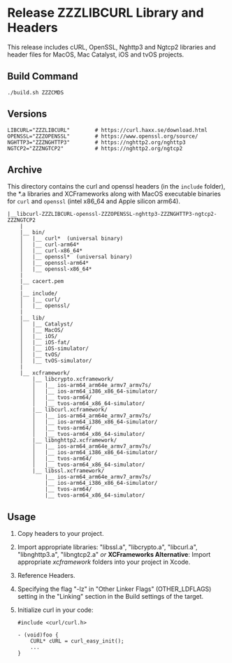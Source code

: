 # Release ZZZLIBCURL Library and Headers

This release includes cURL, OpenSSL, Nghttp3 and Ngtcp2 libraries and header files for MacOS, Mac Catalyst, iOS and tvOS projects.

## Build Command

    ./build.sh ZZZCMDS

## Versions

    LIBCURL="ZZZLIBCURL"        # https://curl.haxx.se/download.html
    OPENSSL="ZZZOPENSSL"        # https://www.openssl.org/source/
    NGHTTP3="ZZZNGHTTP3"        # https://nghttp2.org/nghttp3
    NGTCP2="ZZZNGTCP2"          # https://nghttp2.org/ngtcp2

## Archive

This directory contains the curl and openssl headers (in the `include` folder), the *.a libraries and XCFrameworks along with MacOS executable binaries for `curl` and `openssl` (intel x86_64 and Apple silicon arm64).

    |__libcurl-ZZZLIBCURL-openssl-ZZZOPENSSL-nghttp3-ZZZNGHTTP3-ngtcp2-ZZZNGTCP2
        |
        |__ bin/
        │   |__ curl*  (universal binary)
        │   |__ curl-arm64*
        │   |__ curl-x86_64*
        │   |__ openssl*  (universal binary)
        │   |__ openssl-arm64*
        │   |__ openssl-x86_64*
        |
        |__ cacert.pem
        |
        |__ include/
        │   |__ curl/
        │   |__ openssl/
        |
        |__ lib/
        │   |__ Catalyst/
        │   |__ MacOS/
        │   |__ iOS/
        │   |__ iOS-fat/
        │   |__ iOS-simulator/
        │   |__ tvOS/
        │   |__ tvOS-simulator/
        |
        |__ xcframework/
            |__ libcrypto.xcframework/
            │   |__ ios-arm64_arm64e_armv7_armv7s/
            │   |__ ios-arm64_i386_x86_64-simulator/
            │   |__ tvos-arm64/
            │   |__ tvos-arm64_x86_64-simulator/
            |__ libcurl.xcframework/
            │   |__ ios-arm64_arm64e_armv7_armv7s/
            │   |__ ios-arm64_i386_x86_64-simulator/
            │   |__ tvos-arm64/
            │   |__ tvos-arm64_x86_64-simulator/
            |__ libnghttp2.xcframework/
            │   |__ ios-arm64_arm64e_armv7_armv7s/
            │   |__ ios-arm64_i386_x86_64-simulator/
            │   |__ tvos-arm64/
            │   |__ tvos-arm64_x86_64-simulator/
            |__ libssl.xcframework/
                |__ ios-arm64_arm64e_armv7_armv7s/
                |__ ios-arm64_i386_x86_64-simulator/
                |__ tvos-arm64/
                |__ tvos-arm64_x86_64-simulator/

## Usage

 1. Copy headers to your project.
 2. Import appropriate libraries: "libssl.a", "libcrypto.a", "libcurl.a", "libnghttp3.a", "libngtcp2.a" *or*
    **XCFrameworks Alternative**: Import appropriate *xcframework* folders into your project in Xcode.
 3. Reference Headers.
 4. Specifying the flag  "-lz" in "Other Linker Flags" (OTHER_LDFLAGS) setting in the "Linking" section in the Build settings of the target.
 5. Initialize curl in your code:

        #include <curl/curl.h>

        - (void)foo {
            CURL* cURL = curl_easy_init();
            ...
        }
